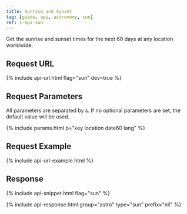 ```yaml
---
title: Sunrise and Sunset
tag: [guide, api, astronomy, sun]
ref: 1-api-sun
---
```


Get the sunrise and sunset times for the next 60 days at any location worldwide.

## Request URL

{% include api-url.html flag="sun" dev=true %}

## Request Parameters

All parameters are separated by `&`. If no optional parameters are set, the default value will be used.

{% include params.html p="key location date60 lang" %}

## Request Example

{% include api-url-example.html %}

## Response

{% include api-snippet.html flag="sun" %}

{% include api-response.html group="astro" type="sun" prefix="nil" %}
